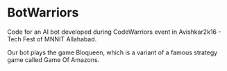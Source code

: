 # BotWarriors
Code for an AI bot developed during CodeWarriors event in Avishkar2k16 - Tech Fest of MNNIT Allahabad.

Our bot plays the game Bloqueen, which is a variant of a famous strategy game called Game Of Amazons. 
